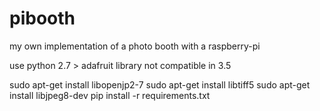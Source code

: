 # pibooth
my own implementation of a photo booth with a raspberry-pi

use python 2.7 > adafruit library not compatible in 3.5

sudo apt-get install libopenjp2-7
sudo apt-get install libtiff5
sudo apt-get install libjpeg8-dev
pip install -r requirements.txt